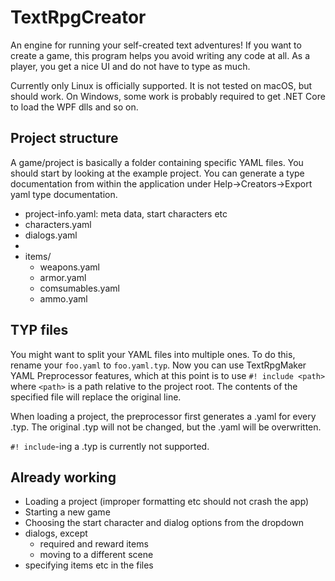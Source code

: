 # TextRpgCreator
An engine for running your self-created text adventures! If you want to create a game, this program helps you avoid writing any code at all. As a player, you get a nice UI and do not have to type as much.

Currently only Linux is officially supported. It is not tested on macOS, but should work. On Windows, some work is probably required to get .NET Core to load the WPF dlls and so on.

## Project structure
A game/project is basically a folder containing specific YAML files. You should start by looking at the example project.
You can generate a type documentation from within the application under Help->Creators->Export yaml type documentation.

- project-info.yaml: meta data, start characters etc
- characters.yaml
- dialogs.yaml
- 
- items/
  - weapons.yaml
  - armor.yaml
  - comsumables.yaml
  - ammo.yaml
 
## TYP files
You might want to split your YAML files into multiple ones. To do this, rename your `foo.yaml` to `foo.yaml.typ`. Now you can use TextRpgMaker YAML Preprocessor features, which at this point is to use `#! include <path>` where `<path>` is a path relative to the project root. The contents of the specified file will replace the original line. 

When loading a project, the preprocessor first generates a .yaml for every .typ. The original .typ will not be changed, but the .yaml will be overwritten.

`#! include`-ing a .typ is currently not supported.

## Already working
- Loading a project (improper formatting etc should not crash the app)
- Starting a new game
- Choosing the start character and dialog options from the dropdown
- dialogs, except
    - required and reward items
    - moving to a different scene
- specifying items etc in the files
